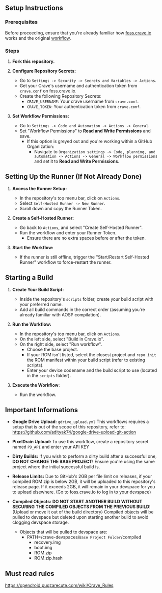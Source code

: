 ## Setup Instructions
### Prerequisites

Before proceeding, ensure that you're already familiar how [foss.crave.io](https://foss.crave.io) works and the original [workflow](https://github.com/sounddrill31/crave_aosp_builder).

### Steps

1. **Fork this repository.**

2. **Configure Repository Secrets:**
   - Go to `Settings -> Security -> Secrets and Variables -> Actions`.
   - Get your Crave's username and authentication token from `crave.conf` on foss.crave.io.
   - Create the following Repository Secrets:
     - `CRAVE_USERNAME`: Your crave username from `crave.conf`.
     - `CRAVE_TOKEN`: Your authentication token from `crave.conf`.

3. **Set Workflow Permissions:**
   - Go to `Settings -> Code and Automation -> Actions -> General`.
   - Set "Workflow Permissions" to **Read and Write Permissions** and save.
     - If this option is greyed out and you're working within a GitHub Organization:
       - Navigate to `Organization settings -> Code, planning, and automation -> Actions -> General -> Workflow permissions` and set it to **Read and Write Permissions**.

## Setting Up the Runner (If Not Already Done)

1. **Access the Runner Setup:**
   - In the repository's top menu bar, click on `Actions`.
   - Select `Self-Hosted Runner -> New Runner`.
   - Scroll down and copy the Runner Token.

2. **Create a Self-Hosted Runner:**
   - Go back to `Actions`, and select "Create Self-Hosted Runner".
   - Run the workflow and enter your Runner Token.
     - Ensure there are no extra spaces before or after the token.

3. **Start the Workflow:**
   - If the runner is still offline, trigger the "Start/Restart Self-Hosted Runner" workflow to force-restart the runner.

## Starting a Build

1. **Create Your Build Script:**
   - Inside the repository's `scripts` folder, create your build script with your preferred name.
   - Add all build commands in the correct order (assuming you're already familiar with AOSP compilation).

2. **Run the Workflow:**
   - In the repository's top menu bar, click on `Actions`.
   - On the left side, select "Build in Crave.io".
   - On the right side, select "Run workflow".
     - Choose the base project.
     - If your ROM isn't listed, select the closest project and `repo init` the ROM manifest within your build script (refer to existing scripts).
     - Enter your device codename and the build script to use (located in the `scripts` folder).

3. **Execute the Workflow:**
   - Run the workflow.

## Important Informations

- **Google Drive Upload:** `gdrive_upload.yml` This workflows requires a setup that is out of the scope of this repository, refer to: https://github.com/adityak74/google-drive-upload-git-action

- **PixelDrain Upload:** To use this workflow, create a repository secret named `PD_API` and enter your API KEY

- **Dirty Builds:** If you wish to perform a dirty build after a successful one, **DO NOT CHANGE THE BASE PROJECT**! Ensure you're using the same project where the initial successful build is.
  
- **Release Limits:** Due to GitHub's 2GB per file limit on releases, if your compiled ROM zip is below 2GB, it will be uploaded to this repository's release page. If it exceeds 2GB, it will remain in your devspace for you to upload elsewhere. (Go to foss.crave.io to log in to your devspace)

- **Compiled Objects:** **DO NOT START ANOTHER BUILD WITHOUT SECURING THE COMPILED OBJECTS FROM THE PREVIOUS BUILD**! (Upload or move it out of the build directory) Compiled objects will be pulled to devspace but deleted upon starting another build to avoid clogging devspace storage.
  - Objects that will be pulled to devspace are:
    - PATH=/crave-devspaces/`Base Project Folder`/compiled
      - recovery.img
      - boot.img
      - ROM.zip
      - ROM.zip.hash

## Must read rules
https://opendroid.pugzarecute.com/wiki/Crave_Rules
